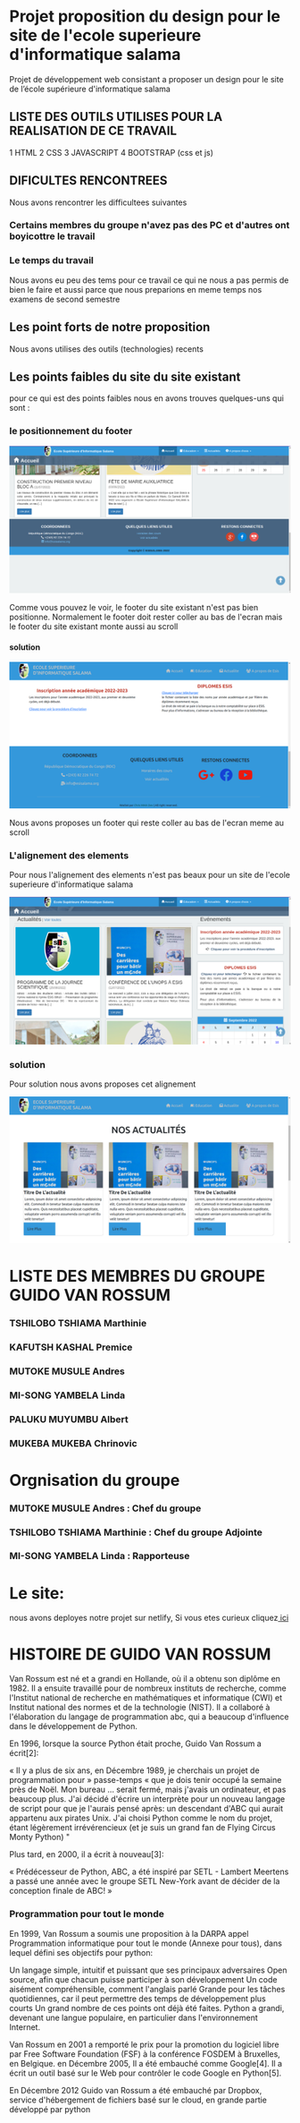 # Projet proposition du design pour le site de l'ecole superieure d'informatique salama
Projet de développement web consistant a proposer un design pour le site de l’école supérieure d'informatique salama


## LISTE DES OUTILS UTILISES POUR LA REALISATION DE CE TRAVAIL

1 HTML
2 CSS
3 JAVASCRIPT
4 BOOTSTRAP (css et js)

## DIFICULTES RENCONTREES

Nous avons rencontrer les difficultees suivantes
### Certains membres du groupe n'avez pas des PC et d'autres ont boyicottre le travail
### Le temps du travail
Nous avons eu peu des tems pour ce travail ce qui ne nous a pas permis de bien le faire et aussi parce que nous preparions en meme temps nos examens de second semestre

## Les point forts de notre proposition

Nous avons utilises des outils (technologies) recents

## Les points faibles du site du site existant
pour ce qui est des points faibles nous en avons trouves quelques-uns qui sont :

### le positionnement du footer
<img src="./asset/img/newsImg/footerDefaut.png">

Comme vous pouvez le voir, le footer du site existant n'est pas bien positionne.
Normalement le footer doit rester coller au bas de l'ecran mais le footer du site existant monte aussi au scroll

#### solution 

<img src="./asset/img/newsImg/solutionFooter.png">

Nous avons proposes un footer qui reste coller au bas de l'ecran meme au scroll 



### L'alignement des elements

Pour nous l'alignement des elements n'est pas beaux pour un site de l'ecole superieure d'informatique salama

<img src="./asset/img/newsImg/alignementDefaut.png">

### solution 

Pour solution nous avons proposes cet alignement 

<img src="./asset/img/newsImg/solutionAlignement.png">


# LISTE DES MEMBRES DU GROUPE GUIDO VAN ROSSUM

### TSHILOBO TSHIAMA Marthinie
### KAFUTSH KASHAL Premice
### MUTOKE MUSULE Andres
### MI-SONG YAMBELA Linda
### PALUKU MUYUMBU Albert
### MUKEBA MUKEBA Chrinovic

# Orgnisation du groupe

### MUTOKE MUSULE Andres : Chef du groupe
### TSHILOBO TSHIAMA Marthinie : Chef du groupe Adjointe
### MI-SONG YAMBELA Linda : Rapporteuse


# Le site:
nous avons deployes notre projet sur netlify,
Si vous etes curieux cliquez<a href="https://propositiondesigneesis.netlify.app/"> ici</a>


# HISTOIRE DE GUIDO VAN ROSSUM

Van Rossum est né et a grandi en Hollande, où il a obtenu son diplôme en 1982. Il a ensuite travaillé pour de nombreux instituts de recherche, comme l'Institut national de recherche en mathématiques et informatique (CWI) et Institut national des normes et de la technologie (NIST). Il a collaboré à l'élaboration du langage de programmation abc, qui a beaucoup d'influence dans le développement de Python.

En 1996, lorsque la source Python était proche, Guido Van Rossum a écrit[2]:

« Il y a plus de six ans, en Décembre 1989, je cherchais un projet de programmation pour » passe-temps « que je dois tenir occupé la semaine près de Noël. Mon bureau ... serait fermé, mais j'avais un ordinateur, et pas beaucoup plus. J'ai décidé d'écrire un interprète pour un nouveau langage de script pour que je l'aurais pensé après: un descendant d'ABC qui aurait appartenu aux pirates Unix. J'ai choisi Python comme le nom du projet, étant légèrement irrévérencieux (et je suis un grand fan de Flying Circus Monty Python) "

Plus tard, en 2000, il a écrit à nouveau[3]:

« Prédécesseur de Python, ABC, a été inspiré par SETL - Lambert Meertens a passé une année avec le groupe SETL New-York avant de décider de la conception finale de ABC! »

### Programmation pour tout le monde

En 1999, Van Rossum a soumis une proposition à la DARPA appel Programmation informatique pour tout le monde (Annexe pour tous), dans lequel défini ses objectifs pour python:

Un langage simple, intuitif et puissant que ses principaux adversaires
Open source, afin que chacun puisse participer à son développement
Un code aisément compréhensible, comment l'anglais parlé
Grande pour les tâches quotidiennes, car il peut permettre des temps de développement plus courts
Un grand nombre de ces points ont déjà été faites. Python a grandi, devenant une langue populaire, en particulier dans l'environnement Internet.

Van Rossum en 2001 a remporté le prix pour la promotion du logiciel libre par Free Software Foundation (FSF) à la conférence FOSDEM à Bruxelles, en Belgique. en Décembre 2005, Il a été embauché comme Google[4]. Il a écrit un outil basé sur le Web pour contrôler le code Google en Python[5].

En Décembre 2012 Guido van Rossum a été embauché par Dropbox, service d'hébergement de fichiers basé sur le cloud, en grande partie développé par python